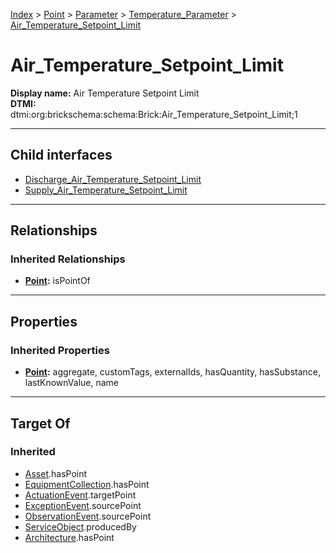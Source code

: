 [Index](../../../../Index.md) > [Point](../../../Point.md) > [Parameter](../../Parameter.md) > [Temperature_Parameter](../Temperature_Parameter.md) > [Air_Temperature_Setpoint_Limit](#)
# Air_Temperature_Setpoint_Limit

**Display name:** Air Temperature Setpoint Limit<br />
**DTMI:** dtmi:org:brickschema:schema:Brick:Air_Temperature_Setpoint_Limit;1

---

## Child interfaces
* [Discharge_Air_Temperature_Setpoint_Limit](Discharge_Air_Temperature_Setpoint_Limit/Discharge_Air_Temperature_Setpoint_Limit.md)
* [Supply_Air_Temperature_Setpoint_Limit](Supply_Air_Temperature_Setpoint_Limit/Supply_Air_Temperature_Setpoint_Limit.md)

---

## Relationships

### Inherited Relationships
* **[Point](../../../Point.md):** isPointOf

---

## Properties

### Inherited Properties
* **[Point](../../../Point.md):** aggregate, customTags, externalIds, hasQuantity, hasSubstance, lastKnownValue, name

---

## Target Of
### Inherited
* [Asset](../../../../Asset/Asset.md).hasPoint
* [EquipmentCollection](../../../../Collection/EquipmentCollection.md).hasPoint
* [ActuationEvent](../../../../Event/PointEvent/ActuationEvent.md).targetPoint
* [ExceptionEvent](../../../../Event/PointEvent/ExceptionEvent.md).sourcePoint
* [ObservationEvent](../../../../Event/PointEvent/ObservationEvent.md).sourcePoint
* [ServiceObject](../../../../Information/ServiceObject/ServiceObject.md).producedBy
* [Architecture](../../../../Space/Architecture/Architecture.md).hasPoint
